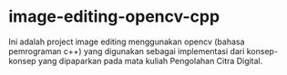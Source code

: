 # image-editing-opencv-cpp
Ini adalah project image editing menggunakan opencv (bahasa pemrograman c++) yang digunakan sebagai implementasi dari konsep-konsep yang dipaparkan pada mata kuliah Pengolahan Citra Digital.
